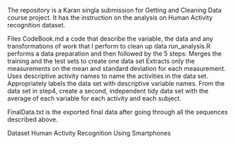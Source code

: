 The repository is a Karan singla submission for Getting and Cleaning Data course project. It has the instruction on the analysis on Human Activity recognition dataset.

Files CodeBook.md a code that describe the variable, the data and any transformations of work that I perform to clean up data run_analysis.R performs a data preparation and then followed by the 5 steps: Merges the training and the test sets to create one data set Extracts only the measurements on the mean and standard deviation for each measurement. Uses descriptive activity names to name the activities in the data set. Appropriately labels the data set with descriptive variable names. From the data set in step4, create a second, independent tidy data set with the average of each variable for each activity and each subject.

FinalData.txt is the exported final data after going through all the sequences described above.

Dataset Human Activity Recognition Using Smartphones
